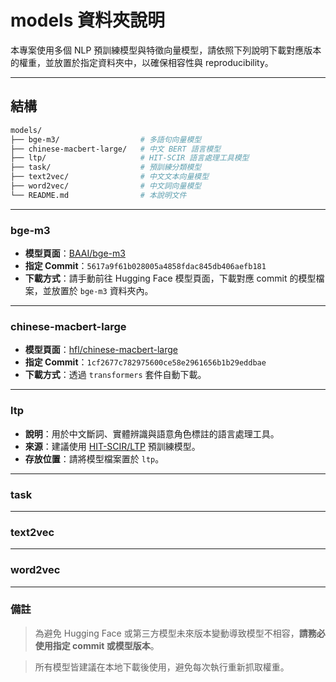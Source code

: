 # models 資料夾說明

本專案使用多個 NLP 預訓練模型與特徵向量模型，請依照下列說明下載對應版本的權重，並放置於指定資料夾中，以確保相容性與 reproducibility。

---

## 結構

```bash
models/
├── bge-m3/                  # 多語句向量模型
├── chinese-macbert-large/   # 中文 BERT 語言模型
├── ltp/                     # HIT-SCIR 語言處理工具模型
├── task/                    # 預訓練分類模型
├── text2vec/                # 中文文本向量模型
├── word2vec/                # 中文詞向量模型
└── README.md                # 本說明文件
```

---

### **bge-m3**

-  **模型頁面**：[BAAI/bge-m3](https://huggingface.co/BAAI/bge-m3/tree/main)
-  **指定 Commit**：`5617a9f61b028005a4858fdac845db406aefb181`
-  **下載方式**：請手動前往 Hugging Face 模型頁面，下載對應 commit 的模型檔案，並放置於 `bge-m3` 資料夾內。

---

### **chinese-macbert-large**

- **模型頁面**：[hfl/chinese-macbert-large](https://huggingface.co/hfl/chinese-macbert-large)  
- **指定 Commit**：`1cf2677c782975600ce58e2961656b1b29eddbae`
- **下載方式**：透過 `transformers` 套件自動下載。

---

### **ltp**

- **說明**：用於中文斷詞、實體辨識與語意角色標註的語言處理工具。
- **來源**：建議使用 [HIT-SCIR/LTP](https://github.com/HIT-SCIR/ltp) 預訓練模型。
- **存放位置**：請將模型檔案置於 `ltp`。

---

### **task**

---

### **text2vec**

---

### **word2vec**

---

### 備註

> 為避免 Hugging Face 或第三方模型未來版本變動導致模型不相容，**請務必使用指定 commit 或模型版本**。

> 所有模型皆建議在本地下載後使用，避免每次執行重新抓取權重。

